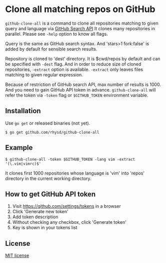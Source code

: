Clone all matching repos on GitHub
==================================

`github-clone-all` is a command to clone all repositories matching to given query and language
via [GitHub Search API][]
It clones many repositories in parallel. Please see `-help` option to know all flags.

Query is the same as GitHub search syntax. And 'stars>1 fork:false' is added by default for
sensible search results.

Repository is cloned to 'dest' directory. It is $cwd/repos by default and can be specified with
`-dest` flag. And in order to reduce size of cloned repositories, `-extract` option is available.
`-extract` only leaves files matching to given regular expression.

Because of restriction of GitHub search API, max number of results is 1000. And you need to
gain GitHub API token in advance. `github-clone-all` will refer the token via `-token` flag or
`$GITHUB_TOKEN` environment variable.

## Installation

Use `go get` or released binaries (not yet).

```
$ go get github.com/rhysd/github-clone-all
```

## Example

```
$ github-clone-all -token $GITHUB_TOKEN -lang vim -extract '(\.vim|vimrc)$'
```

It clones first 1000 repositories whose language is 'vim' into 'repos' directory in the current
working directory.

## How to get GitHub API token

1. Visit https://github.com/settings/tokens in a browser
2. Click 'Generate new token'
3. Add token description
4. Without checking any checkbox, click 'Generate token'
5. Key is shown in your tokens list

## License

[MIT license](LICENSE)

[GitHub Search API]: https://developer.github.com/v3/search/
